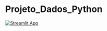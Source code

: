# Projeto_Dados_Python

[![Streamlit App](https://static.streamlit.io/badges/streamlit_badge_black_white.svg)](https://projeto-dados-python-geovane-nogueira.streamlit.app/)
